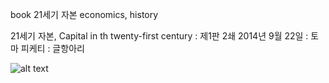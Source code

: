 book
21세기 자본
economics, history

21세기 자본, Capital in th twenty-first century
:   제1판 2쇄 2014년 9월 22일
:   토마 피케티
:   글항아리

![alt text](http://book.daum-img.net/R110x160/KOR9788967351274?moddttm=20141008114929 "21세기 자본")




